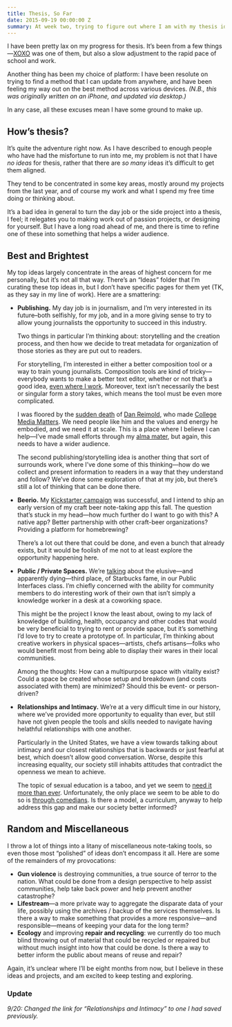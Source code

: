 ```yaml
---
title: Thesis, So Far
date: 2015-09-19 00:00:00 Z
summary: At week two, trying to figure out where I am with my thesis ideas.
---
```


I have been pretty lax on my progress for thesis. It’s been from a few things—[XOXO][] was one of them, but also a slow adjustment to the rapid pace of school and work.

[XOXO]: https://2015.xoxofest.com/

Another thing has been my choice of platform: I have been resolute on trying to find a method that I can update from anywhere, and have been feeling my way out on the best method across various devices. *(N.B., this was originally written on an iPhone, and updated via desktop.)*

In any case, all these excuses mean I have some ground to make up.

## How’s thesis?

It’s quite the adventure right now. As I have described to enough people who have had the misfortune to run into me, my problem is not that I have *no ideas* for thesis, rather that there are *so many* ideas it’s difficult to get them aligned.

They tend to be concentrated in some key areas, mostly around my projects from the last year, and of course my work and what I spend my free time doing or thinking about.

It’s a bad idea in general to turn the day job or the side project into a thesis, I feel; it relegates you to making work out of passion projects, or designing for yourself. But I have a long road ahead of me, and there is time to refine one of these into something that helps a wider audience.

## Best and Brightest

My top ideas largely concentrate in the areas of highest concern for me personally, but it’s not all that way. There’s an “Ideas” folder that I’m curating these top ideas in, but I don’t have specific pages for them yet (TK, as they say in my line of work). Here are a smattering:

* **Publishing.** My day job is in journalism, and I’m very interested in its future–both selfishly, for my job, and in a more giving sense to try to allow young journalists the opportunity to succeed in this industry.

  Two things in particular I’m thinking about: storytelling and the creation process, and then how we decide to treat metadata for organization of those stories as they are put out to readers.

  For storytelling, I’m interested in either a better composition tool or a way to train young journalists. Composition tools are kind of tricky—everybody wants to make a better text editor, whether or not that’s a good idea, [even where I work][nyt-rnd-editor]. Moreover, text isn’t necessarily the best or singular form a story takes, which means the tool must be even more complicated.

  I was floored by the [sudden death][reimold] of [Dan Reimold][@collegemedia], who made [College Media Matters][]. We need people like him and the values and energy he embodied, and we need it at scale. This is a place where I believe I can help—I’ve made small efforts through my [alma mater][the-ithacan], but again, this needs to have a wider audience.

  The second publishing/storytelling idea is another thing that sort of surrounds work, where I’ve done some of this thinking—how do we collect and present information to readers in a way that they understand and follow? We’ve done some exploration of that at my job, but there’s still a lot of thinking that can be done there.

[nyt-rnd-editor]: http://nytlabs.com/projects/editor.html
[reimold]: https://substance.media/goodbye-dan-875df0f24e20
[@collegemedia]: https://twitter.com/collegemedia
[College Media Matters]: http://www.collegemediamatters.com/
[the-ithacan]: http://theithacan.org/


* **Beerio.** My [Kickstarter campaign][beerio] was successful, and I intend to ship an early version of my craft beer note-taking app this fall. The question that’s stuck in my head—how much further do I want to go with this? A native app? Better partnership with other craft-beer organizations? Providing a platform for homebrewing?

  There’s a lot out there that could be done, and even a bunch that already exists, but it would be foolish of me not to at least explore the opportunity happening here.

[beerio]: https://www.kickstarter.com/projects/nicbarajas/beerio-your-personal-craft-beer-journal-app

* **Public / Private Spaces.** We’re [talking][pi-my-post] about the elusive—and apparently dying—third place, of Starbucks fame, in our Public Interfaces class. I’m chiefly concerned with the ability for community members to do interesting work of their own that isn’t simply a knowledge worker in a desk at a coworking space.

  This might be the project I know the least about, owing to my lack of knowledge of building, health, occupancy and other codes that would be very beneficial to trying to rent or provide space, but it’s something I’d love to try to create a prototype of. In particular, I’m thinking about creative workers in physical spaces—artists, chefs artisans—folks who would benefit most from being able to display their wares in their local communities.

  Among the thoughts: How can a multipurpose space with vitality exist? Could a space be created whose setup and breakdown (and costs associated with them) are minimized? Should this be event- or person-driven?

[pi-my-post]: http://www.just4letters.com/pi/?p=805

* **Relationships and Intimacy.** We’re at a very difficult time in our history, where we’ve provided more opportunity to equality than ever, but still have not given people the tools and skills needed to navigate having helathful relationships with one another.

  Particularly in the United States, we have a view towards talking about intimacy and our closest relationships that is backwards or just fearful at best, which doesn’t allow good conversation. Worse, despite this increasing equality, our society still inhabits attitudes that contradict the openness we mean to achieve.

  The topic of sexual education is a taboo, and yet we seem to [need it more than ever][npr-edu]. Unfortunately, the only place we seem to be able to do so is [through comedians][oliver-psa]. Is there a model, a curriculum, anyway to help address this gap and make our society better informed?

[npr-edu]: http://www.npr.org/sections/health-shots/2015/05/17/407063066/sex-ed-works-better-when-it-addresses-power-in-relationships
[oliver-psa]: http://mic.com/articles/123634/john-oliver-laverne-cox-and-nick-offerman-just-gave-us-the-sex-ed-psa-america-needs

## Random and Miscellaneous

I throw a lot of things into a litany of miscellaneous note-taking tools, so even those most “polished” of ideas don’t encompass it all. Here are some of the remainders of my provocations:

* **Gun violence** is destroying communities, a true source of terror to the nation. What could be done from a design perspective to help assist communities, help take back power and help prevent another catastrophe?
* **Lifestream**—a more private way to aggregate the disparate data of your life, possibly using the archives / backup of the services themselves. Is there a way to make something that provides a more responsive—and responsible—means of keeping your data for the long term?
* **Ecology** and improving **repair and recycling**: we currently do too much blind throwing out of material that could be recycled or repaired but without much insight into how that could be done. Is there a way to better inform the public about means of reuse and repair?

Again, it’s unclear where I’ll be eight months from now, but I believe in these ideas and projects, and am excited to keep testing and exploring.

### Update

*9/20: Changed the link for “Relationships and Intimacy” to one I had saved previously.*